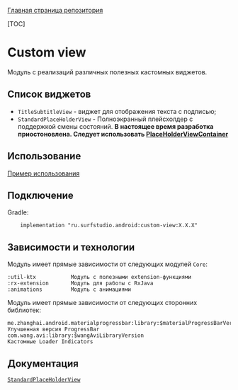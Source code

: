 [Главная страница репозитория](../docs/main.md)

[TOC]

# Custom view
Модуль с реализаций различных полезных кастомных виджетов.

## Список виджетов

+ `TitleSubtitleView` - виджет для отображения текста с подписью;
+ `StandardPlaceHolderView` - Полноэкранный плейсхолдер с поддержкой смены состояний. **В настоящее время разработка приостоновлена. Следует использовать [PlaceHolderViewContainer](../template/base-ui/src/main/java/ru/surfstudio/standard/base_ui/loadstate/PlaceHolderViewContainer.kt)**

## Использование
[Пример использования](../custom-view-sample)

## Подключение
Gradle:
```
    implementation "ru.surfstudio.android:custom-view:X.X.X"
```    
## Зависимости и технологии

Модуль имеет прямые зависимости от следующих модулей `Core`:

    :util-ktx           Модуль с полезными extension-функциями
    :rx-extension       Модуль для работы с RxJava
    :animations         Модуль с анимациями
    
Модуль имеет прямые зависимости от следующих сторонних библиотек:

    me.zhanghai.android.materialprogressbar:library:$materialProgressBarVersion    Улучшенная версия ProgressBar
    com.wang.avi:library:$wangAviLibraryVersion                                    Кастомные Loader Indicators

## Документация
[`StandardPlaceHolderView`](../custom-view/STANDARD-PLACEHOLDER-VIEW-README.md)